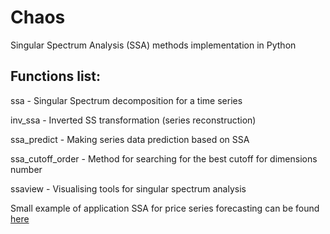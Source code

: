 # Chaos

Singular Spectrum Analysis (SSA) methods implementation in Python

## Functions list:

ssa - Singular Spectrum decomposition for a time series

inv_ssa - Inverted SS transformation (series reconstruction)

ssa_predict - Making series data prediction based on SSA

ssa_cutoff_order - Method for searching for the best cutoff for dimensions number

ssaview - Visualising tools for singular spectrum analysis

Small example of application SSA for price series forecasting can be found [here](https://github.com/dmarienko/chaos/blob/master/SSA_for_stock_prices_prediction.ipynb)